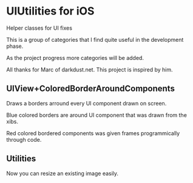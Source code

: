 UIUtilities for iOS
===================

Helper classes for UI fixes

This is a group of categories that I find quite useful in the development phase.

As the project progress more categories will be added.

All thanks for Marc of darkdust.net. This project is inspired by him.

UIView+ColoredBorderAroundComponents
------------------------------------
Draws a borders arround every UI component drawn on screen.

Blue colored borders are around UI component that was drawn from the xibs.

Red colored bordered components was given frames programmically through code.


Utilities
---------
Now you can resize an existing image easily.
